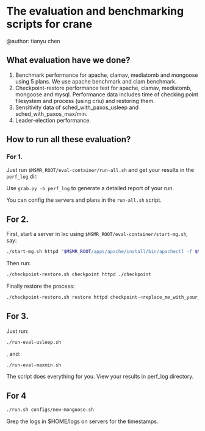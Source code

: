 # The evaluation and benchmarking scripts for crane

@author: tianyu chen

## What evaluation have we done?

1. Benchmark performance for apache, clamav, mediatomb and mongoose using 5 plans. We use apache benchmark and clam benchmark.   
2. Checkpoint-restore performance test for apache, clamav, mediatomb, mongoose and mysql. Performance data includes time of checking point filesystem and process (using criu) and restoring them.   
3. Sensitivity data of sched_with_paxos_usleep and sched_with_paxos_max/min.   
4. Leader-election performance.   

## How to run all these evaluation?

### For 1. 

Just run `$MSMR_ROOT/eval-container/run-all.sh` and get your results in the `perf_log` dir. 

Use `grab.py -b perf_log` to generate a detailed report of your run.

You can config the servers and plans in the `run-all.sh` script. 

## For 2.

First, start a server in lxc using `$MSMR_ROOT/eval-container/start-mg.sh`, say:

```bash
./start-mg.sh httpd "$MSMR_ROOT/apps/apache/install/bin/apachectl -f $MSMR_ROOT/apps/apache/install/conf/httpd.conf -k start"
```

Then run:

```bash
./checkpoint-restore.sh checkpoint httpd ./checkpoint
```

Finally restore the process:

```bash
./checkpoint-restore.sh restore httpd checkpoint-<replace_me_with_your_pid>.tar.gz
```

## For 3. 

Just run: 

```bash
./run-eval-usleep.sh 
```

, and:

```bash
./run-eval-maxmin.sh
```

The script does everything for you. View your results in perf_log directory. 

## For 4

```bash
./run.sh configs/new-mongoose.sh 
```

Grep the logs in $HOME/logs on servers for the timestamps. 

